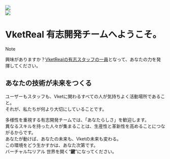 

![](https://img.shields.io/badge/Vket%20REAL%202025%20Summer-staff-blue?style=for-the-badge)  
![](https://img.shields.io/badge/Vket%20REAL%202024%20Winter-staff-pink?style=for-the-badge)  

# VketReal 有志開発チームへようこそ。
> [!NOTE]
> 興味がありますか？[VketRealの有志スタッフの一員](https://x.com/VketReal/status/1914911614685601927)となって、あなたの力を発揮してください。

## あなたの技術が未来をつくる
ユーザーもスタッフも、Vketに関わるすべての人が気持ちよく活動場所であること。  
それが、私たちが何より大切にしていることです。

多様性を重視する有志開発チームでは、「あなたらしさ」を歓迎します。  
異なるスキルを持った人々が集まることは、生産性と革新性を高めることにつながるからです。  
あなたが動けば、あなたの未来も、Vketの未来も変わる。  
この環境をどう生かすかは、あなた次第です。   
バーチャル⇆リアル 世界を開く“**鍵**”になってください。
